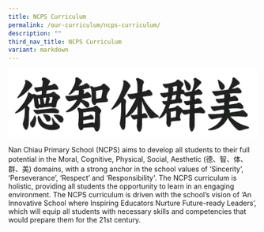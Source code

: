 ```yaml
---
title: NCPS Curriculum
permalink: /our-curriculum/ncps-curriculum/
description: ""
third_nav_title: NCPS Curriculum
variant: markdown
---
```

![](/images/Our%20Curriculum_English/Values.png)

Nan Chiau Primary School (NCPS) aims to develop all students to their full potential in the Moral, Cognitive, Physical, Social, Aesthetic (德、智、体、群、美) domains, with a strong anchor in the school values of ‘Sincerity’, ‘Perseverance’, ‘Respect’ and ‘Responsibility'. The NCPS curriculum is holistic, providing all students the opportunity to learn in an engaging environment. The NCPS curriculum is driven with the school’s vision of ‘An Innovative School where Inspiring Educators Nurture Future-ready Leaders’, which will equip all students with necessary skills and competencies that would prepare them for the 21st century.